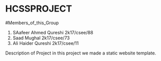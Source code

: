 # HCSSPROJECT
#Members_of_this_Group

1) SAafeer Ahmed Qureshi 2k17/csee/88
2) Saad Mughal 2k17/csee/73
3) Ali Haider Qureshi 2k17/csee/11

Description of Project
  in this project we made a static website template.
